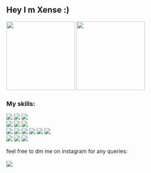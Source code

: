## Hey I m Xense :)

<p>
<img height="180em" src="https://github-readme-stats.vercel.app/api?username=thexense&show_icons=true&hide_border=true&&count_private=true&include_all_commits=true" />
<img height="180em" src="https://github-readme-stats.vercel.app/api/top-langs/?username=thexense&exclude_repo=github-readme-stats,thexense.github.io" />
</p>

### My skills:

<p >
    <img src="https://img.shields.io/badge/-HTML5-E1572B6?style=flat-square&logo=HTML5&logoColor=white"/>
    <img src="https://img.shields.io/badge/-CSS3-1572B6?style=flat-square&logo=CSS3&logoColor=white"/>
    <img src="https://img.shields.io/badge/-React-FA6400?style=flat-square&logo=react&logoColor=white"/><br/>
    <img src="https://img.shields.io/badge/-Github-181717?style=flat-square&logo=GitHub&logoColor=white"/>
    <img src="https://img.shields.io/badge/-Git-F44D27?style=flat-square&logo=Git&logoColor=white"/>
    <img src="https://img.shields.io/badge/-typescipt-E1572B6?style=flat-square&logo=typescript&logoColor=white"/></br>
    <img src="https://img.shields.io/badge/-Vercel-6762a6?style=flat-square&logo=vercel&logoColor=white"/>
    <img src="https://img.shields.io/badge/-Firebase-F6820D?style=flat-square&logo=FireBase&logoColor=white"/>
    <img src="https://img.shields.io/badge/-strapi-23A9F2?style=flat-square&logo=strapi&logoColor=white"/>
    <img src="https://img.shields.io/badge/-ubuntu-A80030?style=flat-square&logo=Ubuntu&logoColor=white"/>
    <img src="https://img.shields.io/badge/-Visual%20Studio%20Code-23A9F2?style=flat-square&logo=Visual%20Studio%20Code&logoColor=white"/>
    <img src="https://img.shields.io/badge/-windows-181717?style=flat-square&logo=windows&logoColor=white"/><br/>
    <img src="https://img.shields.io/badge/-Notion-E34F26?style=flat-square&logo=notion&logoColor=white"/>
    <img src="https://img.shields.io/badge/-photoshop-E1572B6?style=flat-square&logo=adobe&logoColor=white"/>
    <img src="https://img.shields.io/badge/-yarn-6762a6?style=flat-square&logo=yarn&logoColor=white"/></br>
 </p>
 

<p>
 feel free to dm me on instagram for any queries: <br><br>
 <a href="https://instagram.com/rysxense"><img src="https://img.shields.io/badge/instagram-1572B6?style=flat-square&logo=instagram&logoColor=white"/></a>
</p>
